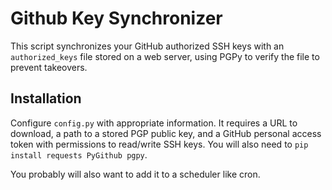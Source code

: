 # Github Key Synchronizer

This script synchronizes your GitHub authorized SSH keys with an `authorized_keys` file stored on a web server, using PGPy to verify the file to prevent takeovers.

## Installation
Configure `config.py` with appropriate information. It requires a URL to download, a path to a stored PGP public key, and a GitHub personal access token with permissions to read/write SSH keys. You will also need to `pip install requests PyGithub pgpy`.

You probably will also want to add it to a scheduler like cron.